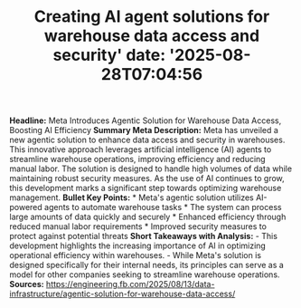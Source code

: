﻿---
title: "Creating AI agent solutions for warehouse data access and security'
date: '2025-08-28T07:04:56"
category: "Markets"
summary: ""
slug: "creating ai agent solutions for warehouse data access and se"
source_urls:
  - "https://engineering.fb.com/2025/08/13/data-infrastructure/agentic-solution-for-warehouse-data-access/"
seo:
  title: "Creating AI agent solutions for warehouse data access and security | Hash n Hedge'
  description: '"
  keywords: ["news", "markets", "brief"]
---
**Headline:**  Meta Introduces Agentic Solution for Warehouse Data Access, Boosting AI Efficiency   **Summary Meta Description:**  Meta has unveiled a new agentic solution to enhance data access and security in warehouses. This innovative approach leverages artificial intelligence (AI) agents to streamline warehouse operations, improving efficiency and reducing manual labor. The solution is designed to handle high volumes of data while maintaining robust security measures. As the use of AI continues to grow, this development marks a significant step towards optimizing warehouse management.  **Bullet Key Points:**  * Meta's agentic solution utilizes AI-powered agents to automate warehouse tasks * The system can process large amounts of data quickly and securely * Enhanced efficiency through reduced manual labor requirements * Improved security measures to protect against potential threats  **Short Takeaways with Analysis:**  - This development highlights the increasing importance of AI in optimizing operational efficiency within warehouses. - While Meta's solution is designed specifically for their internal needs, its principles can serve as a model for other companies seeking to streamline warehouse operations.  **Sources:**  https://engineering.fb.com/2025/08/13/data-infrastructure/agentic-solution-for-warehouse-data-access/ 
